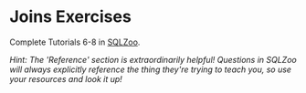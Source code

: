 # Joins Exercises

Complete Tutorials 6-8 in [SQLZoo](https://sqlzoo.net/).

*Hint: The 'Reference' section is extraordinarily helpful! Questions in
SQLZoo will always explicitly reference the thing they're trying to teach
you, so use your resources and look it up!*
